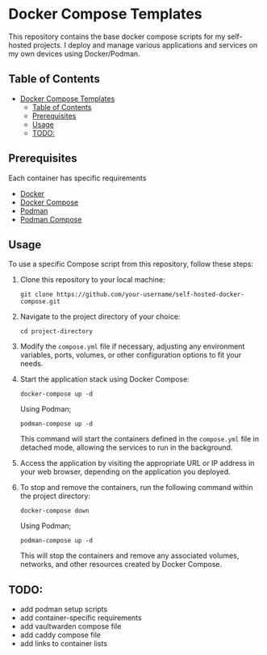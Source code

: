 # Docker Compose Templates

This repository contains the base docker compose scripts for my self-hosted projects. I deploy and manage various applications and services on my own devices using Docker/Podman.

## Table of Contents

- [Docker Compose Templates](#docker-compose-templates)
  - [Table of Contents](#table-of-contents)
  - [Prerequisites](#prerequisites)
  - [Usage](#usage)
  - [TODO:](#todo)

## Prerequisites

Each container has specific requirements

- [Docker](https://docs.docker.com/get-docker/)
- [Docker Compose](https://docs.docker.com/compose/install/)
- [Podman](https://podman-desktop.io/)
- [Podman Compose](https://github.com/containers/podman-compose#installation)

## Usage

To use a specific Compose script from this repository, follow these steps:

1. Clone this repository to your local machine:

   ```
   git clone https://github.com/your-username/self-hosted-docker-compose.git
   ```

2. Navigate to the project directory of your choice:

   ```
   cd project-directory
   ```

3. Modify the `compose.yml` file if necessary, adjusting any environment variables, ports, volumes, or other configuration options to fit your needs.

4. Start the application stack using Docker Compose:

   ```
   docker-compose up -d
   ```

   Using Podman;

   ```
   podman-compose up -d
   ```

   This command will start the containers defined in the `compose.yml` file in detached mode, allowing the services to run in the background.

5. Access the application by visiting the appropriate URL or IP address in your web browser, depending on the application you deployed.

6. To stop and remove the containers, run the following command within the project directory:

   ```
   docker-compose down
   ```

   Using Podman;

   ```
   podman-compose up -d
   ```

   This will stop the containers and remove any associated volumes, networks, and other resources created by Docker Compose.

<!-- ## License -->

## TODO:

- add podman setup scripts
- add container-specific requirements
- add vaultwarden compose file
- add caddy compose file
- add links to container lists

